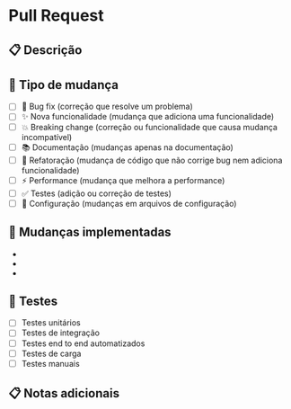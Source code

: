 # Pull Request

## 📋 Descrição
<!-- Descreva brevemente as mudanças implementadas neste PR -->

## 🔧 Tipo de mudança
<!-- Marque o tipo de mudança que se aplica a este PR -->
- [ ] 🐛 Bug fix (correção que resolve um problema)
- [ ] ✨ Nova funcionalidade (mudança que adiciona uma funcionalidade)
- [ ] 💥 Breaking change (correção ou funcionalidade que causa mudança incompatível)
- [ ] 📚 Documentação (mudanças apenas na documentação)
- [ ] 🔨 Refatoração (mudança de código que não corrige bug nem adiciona funcionalidade)
- [ ] ⚡ Performance (mudança que melhora a performance)
- [ ] ✅ Testes (adição ou correção de testes)
- [ ] 🔧 Configuração (mudanças em arquivos de configuração)

## 🚀 Mudanças implementadas
<!-- Liste as principais mudanças implementadas -->
- 
- 
- 

## 🧪 Testes
<!-- Descreva os testes que foram executados para validar as mudanças -->
- [ ] Testes unitários
- [ ] Testes de integração
- [ ] Testes end to end automatizados
- [ ] Testes de carga
- [ ] Testes manuais

## 📋 Notas adicionais
<!-- Adicione qualquer informação adicional relevante para os revisores -->